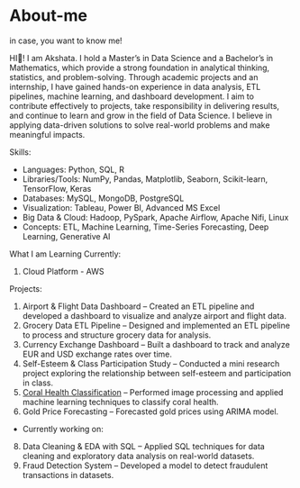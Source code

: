 # About-me
in case, you want to know me!

HI👋! I am Akshata.
I hold a Master’s in Data Science and a Bachelor’s in Mathematics, which provide a strong foundation in analytical thinking, statistics, and problem-solving. Through academic projects and an internship, I have gained hands-on experience in data analysis, ETL pipelines, machine learning, and dashboard development.
I aim to contribute effectively to projects, take responsibility in delivering results, and continue to learn and grow in the field of Data Science. I believe in applying data-driven solutions to solve real-world problems and make meaningful impacts.

Skills:
* Languages: Python, SQL, R
* Libraries/Tools: NumPy, Pandas, Matplotlib, Seaborn, Scikit-learn, TensorFlow, Keras
* Databases: MySQL, MongoDB, PostgreSQL
* Visualization: Tableau, Power BI, Advanced MS Excel
* Big Data & Cloud: Hadoop, PySpark, Apache Airflow, Apache Nifi, Linux
* Concepts: ETL, Machine Learning, Time-Series Forecasting, Deep Learning, Generative AI

What I am Learning Currently: 
1. Cloud Platform - AWS

Projects: 
1. Airport & Flight Data Dashboard – Created an ETL pipeline and developed a dashboard to visualize and analyze airport and flight data.
2. Grocery Data ETL Pipeline – Designed and implemented an ETL pipeline to process and structure grocery data for analysis.
3. Currency Exchange Dashboard  – Built a dashboard to track and analyze EUR and USD exchange rates over time.
4. Self-Esteem & Class Participation Study – Conducted a mini research project exploring the relationship between self-esteem and participation in class.
5. [Coral Health Classification](https://github.com/akshata-patankar/Coral-health-classification) – Performed image processing and applied machine learning techniques to classify coral health.
6. Gold Price Forecasting – Forecasted gold prices using ARIMA model.

- Currently working on:
8. Data Cleaning & EDA with SQL – Applied SQL techniques for data cleaning and exploratory data analysis on real-world datasets.
9. Fraud Detection System – Developed a model to detect fraudulent transactions in datasets.
